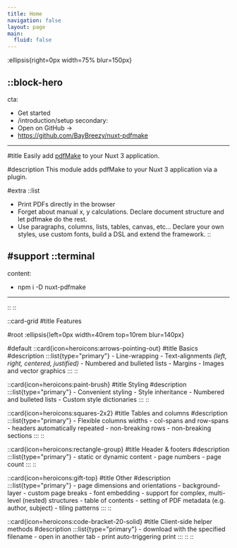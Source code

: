 ```yaml
---
title: Home
navigation: false
layout: page
main:
  fluid: false
---
```


:ellipsis{right=0px width=75% blur=150px}

::block-hero
---
cta:
  - Get started
  - /introduction/setup
secondary:
  - Open on GitHub →
  - https://github.com/BayBreezy/nuxt-pdfmake
---

#title
Easily add <a target="_blank" href="http://pdfmake.org/#/">pdfMake</a> to your Nuxt 3 application.

#description
This module adds pdfMake to your Nuxt 3 application via a plugin. 

#extra
  ::list
  - Print PDFs directly in the browser
  - Forget about manual x, y calculations. Declare document structure and let pdfmake do the rest.
  - Use paragraphs, columns, lists, tables, canvas, etc... Declare your own styles, use custom fonts, build a DSL and extend the framework.
  ::

#support
  ::terminal
  ---
  content:
  - npm i -D nuxt-pdfmake
  ---
  ::
::

::card-grid
#title
Features

#root
:ellipsis{left=0px width=40rem top=10rem blur=140px}

#default
  ::card{icon=heroicons:arrows-pointing-out}
  #title
  Basics
  #description
  :::list{type="primary"}
    - Line-wrapping
    - Text-alignments *(left, right, centered, justified)*
    - Numbered and bulleted lists
    - Margins
    - Images and vector graphics
  :::
  ::

  ::card{icon=heroicons:paint-brush}
  #title
  Styling
  #description
  :::list{type="primary"}
    - Convenient styling
    - Style inheritance
    - Numbered and bulleted lists
    - Custom style dictionaries
  :::
  ::

  ::card{icon=heroicons:squares-2x2}
  #title
  Tables and columns 
  #description
  :::list{type="primary"}
    - Flexible columns widths
    - col-spans and row-spans
    - headers automatically repeated
    - non-breaking rows
    - non-breaking sections
  :::
  ::

  ::card{icon=heroicons:rectangle-group}
  #title
  Header & footers
  #description
  :::list{type="primary"}
    - static or dynamic content
    - page numbers
    - page count
  :::
  ::

  ::card{icon=heroicons:gift-top}
  #title
  Other
  #description
  :::list{type="primary"}
    - page dimensions and orientations
    - background-layer
    - custom page breaks
    - font embedding
    - support for complex, multi-level (nested) structures
    - table of contents
    - setting of PDF metadata (e.g. author, subject)
    - tiling patterns
  :::
  ::
  
  ::card{icon=heroicons:code-bracket-20-solid}
  #title
  Client-side helper methods
  #description
  :::list{type="primary"}
    - download with the specified filename
    - open in another tab
    - print auto-triggering print
  :::
  ::
::
